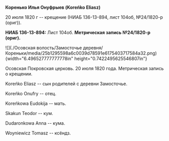 **Коренько Илья Онуфрыев (Koreńko Eliasz)**

20 июля 1820 г -- крещение (НИАБ 136-13-894, лист 104об, №24/1820-р
(ориг)).

**НИАБ 136-13-894:** Лист 104об. **Метрическая запись №24/1820-р
(ориг).**

![](./Осовская волость/Замосточье деревня/Кореньки/media/25b1295598a6c0039d78591e6175403717584a32.png){width="6.496527777777778in"
height="0.7422495625546807in"}

Осовская Покровская церковь. 20 июля 1820 года. Метрическая запись о
крещении.

Koreńko Eliasz -- сын родителей с деревни Замосточье.

Koreńko Onufry -- отец.

Koreńkowa Eudokija -- мать.

Skakun Teodor -- кум.

Dudaronkowa Anna -- кума.

Woyniewicz Tomasz -- ксёндз.
